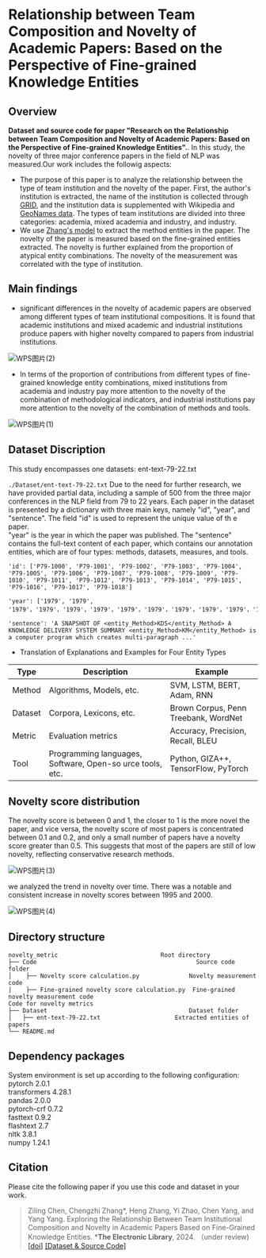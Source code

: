 # Relationship between Team Composition and Novelty of Academic Papers: Based on the Perspective of Fine-grained Knowledge Entities

## Overview

**Dataset and source code for paper "Research on the Relationship between Team Composition and Novelty of Academic Papers: Based on the Perspective of Fine-grained Knowledge Entities".**.
In this study, the novelty of three major conference papers in the field of NLP was measured.Our work includes the followig aspects:

* The purpose of this paper is to analyze the relationship between the type of team institution and the novelty of the paper. First, the author's institution is extracted, the name of the institution is collected through [GRID](https://grid.ac/), and the institution data is supplemented with Wikipedia and [GeoNames data](https://www.geonames.org/). The types of team institutions are divided into three categories: academia, mixed academia and industry, and industry.
* We use [Zhang's model](https://github.com/ZH-heng/technology_development) to extract the method entities in the paper. The novelty of the paper is measured based on the fine-grained entities extracted. The novelty is further explained from the proportion of atypical entity combinations. The novelty of the measurement was correlated with the type of institution.

## Main findings

* significant differences in the novelty of academic papers are observed among different types of team institutional compositions. It is found that academic institutions and mixed academic and industrial institutions produce papers with higher novelty compared to papers from industrial institutions.
  
 ![WPS图片(2)](https://github.com/CZL-ziling/Noveltyscore_metric/assets/156270701/4861f471-3345-4c0f-a367-b82e1b8d7e74)

* In terms of the proportion of contributions from different types of fine-grained knowledge entity combinations, mixed institutions from academia and industry pay more attention to the novelty of the combination of methodological indicators, and industrial institutions pay more attention to the novelty of the combination of methods and tools.
  
![WPS图片(1)](https://github.com/CZL-ziling/Noveltyscore_metric/assets/156270701/8c90f3ee-9e08-4ed2-8d2c-f77592babce0)

## Dataset Discription

This study encompasses one datasets: ent-text-79-22.txt

`./Dataset/ent-text-79-22.txt`   Due to the need for further research, we have provided partial data, including a sample of 500 from the three major conferences in the NLP field from 79 to 22 years. Each paper in the dataset is presented by a dictionary with three main keys, namely "id", "year", and "sentence". 
The field "id" is used to represent the unique value of th  e paper.   
"year" is the year in which the paper was published. 
The "sentence" contains the full-text content of each paper, which contains our annotation entities, which are of four types: methods, datasets, measures, and tools.  
```
'id': ['P79-1000', 'P79-1001', 'P79-1002', 'P79-1003', 'P79-1004', 'P79-1005', 'P79-1006', 'P79-1007', 'P79-1008', 'P79-1009', 'P79-1010', 'P79-1011', 'P79-1012', 'P79-1013', 'P79-1014', 'P79-1015', 'P79-1016', 'P79-1017', 'P79-1018']

'year': ['1979', '1979', '1979'，'1979'，'1979'，'1979'，'1979'，'1979'，'1979'，'1979'，'1979'，'1979'，'1979'，'1979'，'1979'，'1979'，'1979'，'1979']

'sentence': 'A SNAPSHOT OF <entity_Method>KDS</entity_Method> A KNOWLEDGE DELIVERY SYSTEM SUMMARY <entity_Method>KM</entity_Method> is a computer program which creates multi-paragraph ...'
```
*  Translation of Explanations and Examples for Four Entity Types
  
|    Type  |        Description       | Example|
| -------- | -------------------------|-------------------------|
|  Method  | Algorithms, Models, etc. | SVM, LSTM, BERT, Adam, RNN          |
|  Dataset | Corpora, Lexicons, etc.  | Brown Corpus, Penn Treebank, WordNet|
|  Metric  | Evaluation metrics       | Accuracy, Precision, Recall, BLEU   |
|  Tool    | Programming languages, Software, Open-so urce tools, etc.| Python, GIZA++, TensorFlow, PyTorch|


## Novelty score distribution

The novelty score is between 0 and 1, the closer to 1 is the more novel the paper, and vice versa, the novelty score of most papers is concentrated between 0.1 and 0.2, and only a small number of papers have a novelty score greater than 0.5. This suggests that most of the papers are still of low novelty, reflecting conservative research methods.

![WPS图片(3)](https://github.com/CZL-ziling/Noveltyscore_metric/assets/156270701/e129c306-e6d9-4da8-84a0-cb35ac63abfb)


we analyzed the trend in novelty over time. There was a notable and consistent increase in novelty scores between 1995 and 2000.

![WPS图片(4)](https://github.com/CZL-ziling/Noveltyscore_metric/assets/156270701/6f2c8a91-90b0-43eb-827c-c1f7ee1ada09)

## Directory structure
    novelty_metric                             Root directory
    ├── Code                                             Source code folder
    │    ├── Novelty score calculation.py              Novelty measurement code
    |    ├── Fine-grained novelty score calculation.py  Fine-grained novelty measurement code
    Code for novelty metrics
    ├── Dataset                                        Dataset folder
    │   ├── ent-text-79-22.txt                     Extracted entities of papers
    └── README.md
## Dependency packages
System environment is set up according to the following configuration:
        pytorch 2.0.1  
        transformers 4.28.1  
        pandas 2.0.0  
        pytorch-crf 0.7.2  
        fasttext 0.9.2  
        flashtext 2.7  
        nltk 3.8.1  
        numpy 1.24.1  


## Citation
Please cite the following paper if you use this code and dataset in your work.
    
>Ziling Chen, Chengzhi Zhang\*, Heng Zhang, Yi Zhao, Chen Yang, and Yang Yang. Exploring the Relationship Between Team Institutional Composition and Novelty in Academic Papers Based on Fine-Grained Knowledge Entities. ***The Electronic Library**, 2024. （under review)  [[doi]]()  [[Dataset & Source Code]](https://github.com/CZL-ziling/Noveltyscore_metric) 
